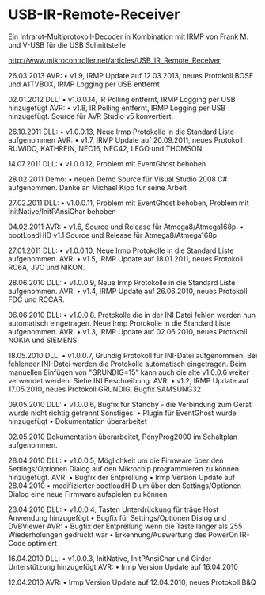 ﻿USB-IR-Remote-Receiver
======================

Ein Infrarot-Multiprotokoll-Decoder in Kombination mit IRMP von Frank M. und V-USB für die USB Schnittstelle

http://www.mikrocontroller.net/articles/USB_IR_Remote_Receiver

26.03.2013	AVR:	• v1.9, IRMP Update auf 12.03.2013, neues Protokoll BOSE und A1TVBOX, IRMP Logging per USB entfernt

02.01.2012	DLL: 	• v1.0.0.14, IR Polling entfernt, IRMP Logging per USB hinzugefügt 
		AVR: 	• v1.8, IR Polling entfernt, IRMP Logging per USB hinzugefügt. Source für AVR Studio v5 konvertiert.

26.10.2011	DLL: 	• v1.0.0.13, Neue Irmp Protokolle in die Standard Liste aufgenommen
		AVR: 	• v1.7, IRMP Update auf 20.09.2011, neues Protokoll RUWIDO, KATHREIN, NEC16, NEC42, LEGO und THOMSON.

14.07.2011	DLL: 	• v1.0.0.12, Problem mit EventGhost behoben

28.02.2011	Demo: 	• neuen Demo Source für Visual Studio 2008 C# aufgenommen. Danke an Michael Kipp für seine Arbeit

27.02.2011	DLL: 	• v1.0.0.11, Problem mit EventGhost behoben, Problem mit InitNative/InitPAnsiChar behoben

04.02.2011	AVR: 	• v1.6, Source und Release für Atmega8/Atmega168p.
			• bootLoadHID v1.1 Source und Release für Atmega8/Atmega168p.

27.01.2011	DLL:	• v1.0.0.10, Neue Irmp Protokolle in die Standard Liste aufgenommen.
		AVR:	• v1.5, IRMP Update auf 18.01.2011, neues Protokoll RC6A, JVC und NIKON.

28.06.2010	DLL:	• v1.0.0.9, Neue Irmp Protokolle in die Standard Liste aufgenommen.
		AVR:	• v1.4, IRMP Update auf 26.06.2010, neues Protokoll FDC und RCCAR.

06.06.2010	DLL:	• v1.0.0.8, Protokolle die in der INI Datei fehlen werden nun automatisch eingetragen. Neue Irmp Protokolle in die Standard Liste aufgenommen.
		AVR:	• v1.3, IRMP Update auf 02.06.2010, neues Protokoll NOKIA und SIEMENS

18.05.2010	DLL:	• v1.0.0.7, Grundig Protokoll für INI-Datei aufgenommen. Bei fehlender INI-Datei werden die Protokolle automatisch eingetragen. Beim manuellen Einfügen von "GRUNDIG=15" kann auch die alte v1.0.0.6 weiter verwendet werden. Siehe INI Beschreibung.
		AVR:	• v1.2, IRMP Update auf 17.05.2010, neues Protokoll GRUNDIG, Bugfix SAMSUNG32

09.05.2010	DLL:	• v1.0.0.6, Bugfix für Standby - die Verbindung zum Gerät wurde nicht richtig getrennt
		Sonstiges:
			• Plugin für EventGhost wurde hinzugefügt
			• Dokumentation überarbeitet

02.05.2010	Dokumentation überarbeitet, PonyProg2000 im Schaltplan aufgenommen.

28.04.2010	DLL:	• v1.0.0.5, Möglichkeit um die Firmware über den Settings/Optionen Dialog auf den Mikrochip programmieren zu können hinzugefügt.
		AVR:	• Bugfix der Entprellung
			• Irmp Version Update auf 28.04.2010
			• modifizierter bootloadHID um über den Settings/Optionen Dialog eine neue Firmware aufspielen zu können

23.04.2010	DLL:	• v1.0.0.4, Tasten Unterdrückung für träge Host Anwendung hinzugefügt
			• Bugfix für Settings/Optionen Dialog und DVBViewer
		AVR:	• Bugfix der Entprellung wenn die Taste länger als 255 Wiederholungen gedrückt war
 			• Erkennung/Auswertung des PowerOn IR-Code optimiert	

16.04.2010	DLL:	• v1.0.0.3, InitNative, InitPAnsiChar und Girder Unterstützung hinzugefügt
		AVR:	• Irmp Version Update auf 16.04.2010

12.04.2010	AVR:	• Irmp Version Update auf 12.04.2010, neues Protokoll B&Q

